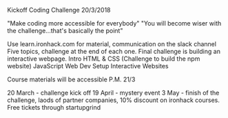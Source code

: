 Kickoff Coding Challenge 20/3/2018

"Make coding more accessible for everybody"
"You will become wiser with the challenge...that's basically the point"

Use learn.ironhack.com for material, communication on the slack channel
Five topics, challenge at the end of each one. Final challenge is building an interactive webpage.
	Intro
	HTML & CSS (Challenge to build the npm website)
	JavaScript
	Web Dev Setup
	Interactive Websites

Course materials will be accessible P.M. 21/3

20 March	 - challenge kick off
19 April 	 - mystery event
3 May		 - finish of the challenge, laods of partner companies, 10% discount on ironhack courses. Free tickets through startupgrind

 
